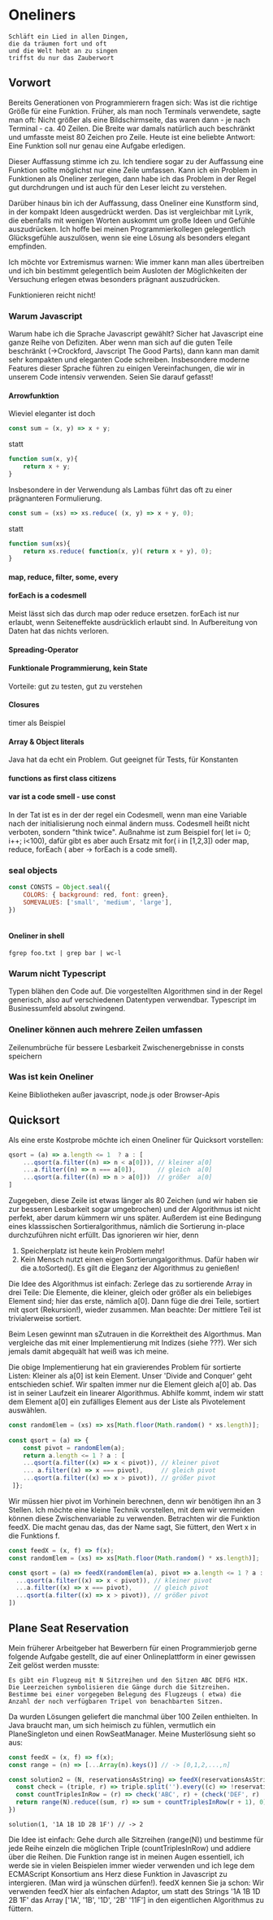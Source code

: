 # Oneliners

```text
Schläft ein Lied in allen Dingen,
die da träumen fort und oft
und die Welt hebt an zu singen
triffst du nur das Zauberwort
```

## Vorwort

Bereits Generationen von Programmierern fragen sich: Was ist die richtige Größe für eine Funktion. Früher, als man noch Terminals verwendete, sagte man oft: Nicht größer als eine Bildschirmseite, das waren dann - je nach Terminal - ca. 40 Zeilen. Die Breite war damals natürlich auch beschränkt und umfasste meist 80 Zeichen pro Zeile. Heute ist eine beliebte Antwort: Eine Funktion soll nur genau eine Aufgabe erledigen.

Dieser Auffassung stimme ich zu. Ich tendiere sogar zu der Auffassung eine Funktion sollte möglichst nur eine Zeile umfassen. Kann ich ein Problem in Funktionen als Oneliner zerlegen, dann habe ich das Problem in der Regel gut durchdrungen und ist auch für den Leser leicht zu verstehen.

Darüber hinaus bin ich der Auffassung, dass Oneliner eine Kunstform sind, in der kompakt Ideen ausgedrückt werden. Das ist vergleichbar mit Lyrik, die ebenfalls mit wenigen Worten auskommt um große Ideen und Gefühle auszudrücken. Ich hoffe bei meinen Programmierkollegen gelegentlich Glücksgefühle auszulösen, wenn sie eine Lösung als besonders elegant empfinden.

Ich möchte vor Extremismus warnen: Wie immer kann man alles übertreiben und ich bin bestimmt gelegentlich beim Ausloten der Möglichkeiten der Versuchung erlegen etwas besonders prägnant auszudrücken.


Funktionieren reicht nicht!

### Warum Javascript

Warum habe ich die Sprache Javascript gewählt? Sicher hat Javascript eine ganze Reihe von Defiziten. Aber wenn man sich auf die guten Teile beschränkt (->Crockford, Javscript The Good Parts), dann kann man damit sehr kompakten und eleganten Code schreiben. Insbesondere moderne Features dieser Sprache führen zu einigen Vereinfachungen, die wir in unserem Code intensiv verwenden. Seien Sie darauf gefasst!

#### Arrowfunktion

Wieviel eleganter ist doch

```Javascript
const sum = (x, y) => x + y;
```

statt

```Javascript
function sum(x, y){ 
    return x + y;
}
```

Insbesondere in der Verwendung als Lambas führt das oft zu einer prägnanteren Formulierung.

```javascript
const sum = (xs) => xs.reduce( (x, y) => x + y, 0);
```

statt

```javascript
function sum(xs){
    return xs.reduce( function(x, y)( return x + y), 0);
}
```

#### map, reduce, filter, some, every

#### forEach is a codesmell

Meist lässt sich das durch map oder reduce ersetzen. forEach ist nur erlaubt, wenn Seiteneffekte ausdrücklich erlaubt sind. In Aufbereitung von Daten hat das nichts verloren.

#### Spreading-Operator

#### Funktionale Programmierung, kein State

Vorteile: gut zu testen, gut zu verstehen

#### Closures

timer als Beispiel

#### Array & Object literals

Java hat da echt ein Problem.
Gut geeignet für Tests, für Konstanten

#### functions as first class citizens

#### var ist a code smell - use const

In der Tat ist es in der der regel ein Codesmell, wenn man eine Variable nach der initialisierung noch einmal ändern muss. Codesmell heißt nicht verboten, sondern "think twice".
Außnahme ist zum Beispiel for( let i= 0; i++; i<100), dafür gibt es aber auch Ersatz mit for( i in [1,2,3]) oder map, reduce, forEach ( aber -> forEach is a code smell).

### seal objects

```javascript
const CONSTS = Object.seal({
    COLORS: { background: red, font: green},
    SOMEVALUES: ['small', 'medium', 'large'],
})
    
```

#### Oneliner in shell

```console
fgrep foo.txt | grep bar | wc-l
```




### Warum nicht Typescript

Typen blähen den Code auf.
Die vorgestellten Algorithmen sind in der Regel generisch, also auf verschiedenen Datentypen verwendbar. Typescript im Businessumfeld absolut zwingend.

### Oneliner können auch mehrere Zeilen umfassen

Zeilenumbrüche für bessere Lesbarkeit
Zwischenergebnisse in consts speichern

### Was ist kein Oneliner

Keine Bibliotheken außer javascript, node.js oder Browser-Apis

<div style="page-break-after: always; visibility: hidden"></div>

## Quicksort

Als eine erste Kostprobe möchte ich einen Oneliner für Quicksort vorstellen:

```javascript
qsort = (a) => a.length <= 1  ? a : [
    ...qsort(a.filter((n) => n < a[0])), // kleiner a[0]
    ...a.filter((n) => n === a[0]),      // gleich  a[0]
    ...qsort(a.filter((n) => n > a[0]))  // größer  a[0]
]
```

Zugegeben, diese Zeile ist etwas länger als 80 Zeichen (und wir haben sie zur besseren Lesbarkeit sogar umgebrochen) und der Algorithmus ist nicht perfekt, aber darum kümmern wir uns später. Außerdem ist eine Bedingung eines klasssischen Sortieralgorithmus, nämlich die Sortierung in-place durchzuführen nicht erfüllt. Das ignorieren wir hier, denn

 1) Speicherplatz ist heute kein Problem mehr!
 2) Kein Mensch nutzt einen eigen Sortierungalgorithmus. Dafür haben wir die a.toSorted(). Es gilt die Eleganz der Algorithmus zu genießen!
  
Die Idee des Algorithmus ist einfach: Zerlege das zu sortierende Array in drei Teile: Die Elemente, die kleiner, gleich oder größer als ein beliebiges Element sind; hier das erste, nämlich a[0]. Dann füge die drei Teile, sortiert mit qsort (Rekursion!), wieder zusammen. Man beachte: Der mittlere Teil ist trivialerweise sortiert.

Beim Lesen gewinnt man sZutrauen in die Korrektheit des Algorthmus. Man vergleiche das mit einer Implementierung mit Indizes (siehe ???). Wer sich jemals damit abgequält hat weiß was ich meine.

Die obige Implementierung hat ein gravierendes Problem für sortierte Listen: Kleiner als a[0] ist kein Element. Unser 'Divide and Conquer' geht entschieden schief. Wir spalten immer nur die Element gleich a[0] ab. Das ist in seiner Laufzeit ein linearer Algorithmus. Abhilfe kommt, indem wir statt dem Element a[0] ein zufälliges Element aus der Liste als Pivotelement auswählen.

```javascript
const randomElem = (xs) => xs[Math.floor(Math.random() * xs.length)];
  
const qsort = (a) => {
    const pivot = randomElem(a);
    return a.length <= 1 ? a : [
    ...qsort(a.filter((x) => x < pivot)), // kleiner pivot
    ... a.filter((x) => x === pivot),     // gleich pivot
    ...qsort(a.filter((x) => x > pivot)), // größer pivot
 ]};
```

Wir müssen hier pivot im Vorhinein berechnen, denn wir benötigen ihn an 3 Stellen. Ich möchte eine kleine Technik vorstellen, mit dem wir vermeiden können diese Zwischenvariable zu verwenden. Betrachten wir die Funktion feedX. Die macht genau das, das der Name sagt, Sie füttert, den Wert x in die Funktions f.

```javascript
const feedX = (x, f) => f(x);
const randomElem = (xs) => xs[Math.floor(Math.random() * xs.length)];

const qsort = (a) => feedX(randomElem(a), pivot => a.length <= 1 ? a : [
  ...qsort(a.filter((x) => x < pivot)), // kleiner pivot
  ...a.filter((x) => x === pivot),      // gleich pivot
  ...qsort(a.filter((x) => x > pivot)), // größer pivot
])
```

<div style="page-break-after: always; visibility: hidden"></div>

## Plane Seat Reservation

Mein früherer Arbeitgeber hat Bewerbern für einen Programmierjob gerne folgende Aufgabe gestellt, die auf einer Onlineplattform in einer gewissen Zeit gelöst werden musste:

```text
Es gibt ein Flugzeug mit N Sitzreihen und den Sitzen ABC DEFG HIK. 
Die Leerzeichen symbolisieren die Gänge durch die Sitzreihen.
Bestimme bei einer vorgegeben Belegung des Flugzeugs ( etwa) die Anzahl der noch verfügbaren Tripel von benachbarten Sitzen. 
```

Da wurden Lösungen geliefert die manchmal über 100 Zeilen enthielten. In Java braucht man, um sich heimisch zu fühlen, vermutlich ein PlaneSingleton und einen RowSeatManager. Meine Musterlösung sieht so aus:

```javascript
const feedX = (x, f) => f(x);
const range = (n) => [...Array(n).keys()] // -> [0,1,2,...,n]

const solution2 = (N, reservationsAsString) => feedX(reservationsAsString.split(' '), reservations => {
  const check = (triple, r) => triple.split('').every((c) => !reservations.includes(r + c))
  const countTriplesInRow = (r) => check('ABC', r) + (check('DEF', r) || check('EFG', r)) + check('HIK', r)
  return range(N).reduce((sum, r) => sum + countTriplesInRow(r + 1), 0)
})
```

```console
solution(1, '1A 1B 1D 2B 1F') // -> 2
```

Die Idee ist einfach: Gehe durch alle Sitzreihen (range(N)) und bestimme für jede Reihe einzeln die möglichen Triple (countTriplesInRow) und addiere über die Reihen.
Die Funktion range ist in meinen Augen essentiell, ich werde sie in vielen Beispielen immer wieder verwenden und ich lege dem ECMAScript Konsortium ans Herz diese Funktion in Javascript zu intergieren. (Man wird ja wünschen dürfen!). feedX kennen Sie ja schon: Wir verwenden feedX hier als einfachen Adaptor, um statt des Strings '1A 1B 1D 2B 1F' das Array  ['1A', '1B', '1D', '2B' '11F'] in den eigentlichen Algorithmus zu füttern.
